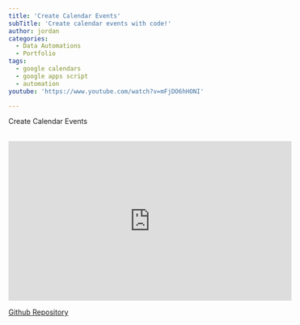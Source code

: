 ```yaml
---
title: 'Create Calendar Events'
subTitle: 'Create calendar events with code!'
author: jordan
categories:
  - Data Automations
  - Portfolio
tags:
  - google calendars
  - google apps script
  - automation
youtube: 'https://www.youtube.com/watch?v=mFjDO6hHONI'

---
```


Create Calendar Events

​<iframe width="560" height="315" src="https://www.youtube.com/embed/mFjDO6hHONI" frameborder="0" allow="autoplay; encrypted-media" allowfullscreen></iframe>

[Github Repository](https://github.com/rheajt/6-Day-Cycle-Schedule-Builder)
